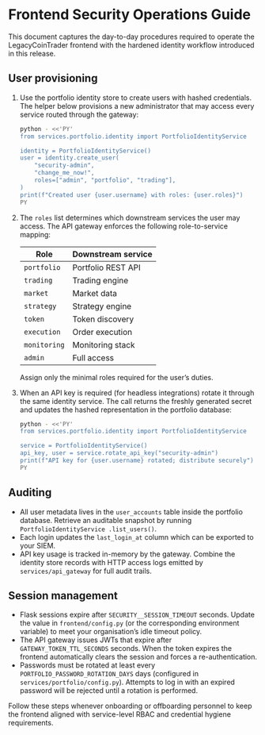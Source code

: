 # Frontend Security Operations Guide

This document captures the day-to-day procedures required to operate the
LegacyCoinTrader frontend with the hardened identity workflow introduced in this
release.

## User provisioning

1. Use the portfolio identity store to create users with hashed credentials.
   The helper below provisions a new administrator that may access every
   service routed through the gateway:

   ```bash
   python - <<'PY'
   from services.portfolio.identity import PortfolioIdentityService

   identity = PortfolioIdentityService()
   user = identity.create_user(
       "security-admin",
       "change_me_now!",
       roles=["admin", "portfolio", "trading"],
   )
   print(f"Created user {user.username} with roles: {user.roles}")
   PY
   ```

2. The `roles` list determines which downstream services the user may access.
   The API gateway enforces the following role-to-service mapping:

   | Role        | Downstream service |
   | ----------- | ------------------ |
   | `portfolio` | Portfolio REST API |
   | `trading`   | Trading engine     |
   | `market`    | Market data        |
   | `strategy`  | Strategy engine    |
   | `token`     | Token discovery    |
   | `execution` | Order execution    |
   | `monitoring`| Monitoring stack   |
   | `admin`     | Full access        |

   Assign only the minimal roles required for the user’s duties.

3. When an API key is required (for headless integrations) rotate it through the
   same identity service. The call returns the freshly generated secret and
   updates the hashed representation in the portfolio database:

   ```bash
   python - <<'PY'
   from services.portfolio.identity import PortfolioIdentityService

   service = PortfolioIdentityService()
   api_key, user = service.rotate_api_key("security-admin")
   print(f"API key for {user.username} rotated; distribute securely")
   PY
   ```

## Auditing

* All user metadata lives in the `user_accounts` table inside the portfolio
  database. Retrieve an auditable snapshot by running `PortfolioIdentityService
  .list_users()`.
* Each login updates the `last_login_at` column which can be exported to your SIEM.
* API key usage is tracked in-memory by the gateway. Combine the identity store
  records with HTTP access logs emitted by `services/api_gateway` for full audit
  trails.

## Session management

* Flask sessions expire after `SECURITY__SESSION_TIMEOUT` seconds. Update the
  value in `frontend/config.py` (or the corresponding environment variable) to
  meet your organisation’s idle timeout policy.
* The API gateway issues JWTs that expire after `GATEWAY_TOKEN_TTL_SECONDS`
  seconds. When the token expires the frontend automatically clears the session
  and forces a re-authentication.
* Passwords must be rotated at least every `PORTFOLIO_PASSWORD_ROTATION_DAYS`
  days (configured in `services/portfolio/config.py`). Attempts to log in with an
  expired password will be rejected until a rotation is performed.

Follow these steps whenever onboarding or offboarding personnel to keep the
frontend aligned with service-level RBAC and credential hygiene requirements.
